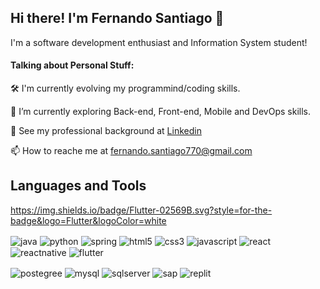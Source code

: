 ## Hi there! I'm Fernando Santiago 👋

I'm a software development enthusiast and Information System student!

#### Talking about Personal Stuff:
🛠   I'm currently evolving my programmind/coding skills.

🚀   I’m currently exploring Back-end, Front-end, Mobile and DevOps skills.

💬   See my professional background at 
[Linkedin](https://www.linkedin.com/in/fernando-santiago/)

📫   How to reache me at fernando.santiago770@gmail.com

## Languages and Tools
https://img.shields.io/badge/Flutter-02569B.svg?style=for-the-badge&logo=Flutter&logoColor=white
<div style="display: inline_block"><p/>
  <img align="center" alt="java" src="https://img.shields.io/badge/Java-ED8B00?style=for-the-badge&logo=openjdk&logoColor=white" />
  <img align="center" alt="python" src="https://img.shields.io/badge/Python-3776AB?style=for-the-badge&logo=python&logoColor=white" />
  <img align="center" alt="spring" src="https://img.shields.io/badge/Spring-6DB33F?style=for-the-badge&logo=spring&logoColor=white" />
  <img align="center" alt="html5" src="https://img.shields.io/badge/HTML-239120?style=for-the-badge&logo=html5&logoColor=white" />
  <img align="center" alt="css3" src="https://img.shields.io/badge/CSS3-1572B6?style=for-the-badge&logo=css3&logoColor=white" />
  <img align="center" alt="javascript" src="https://img.shields.io/badge/JavaScript-F7DF1E?style=for-the-badge&logo=javascript&logoColor=black" />
  <img align="center" alt="react" src="https://img.shields.io/badge/React-20232A?style=for-the-badge&logo=react&logoColor=61DAFB" />
  <img align="center" alt="reactnative" src="https://img.shields.io/badge/react_native-%2320232a.svg?style=for-the-badge&logo=react&logoColor=%2361DAFB" />
  <img align="center" alt="flutter" src="https://img.shields.io/badge/Flutter-02569B.svg?style=for-the-badge&logo=Flutter&logoColor=white" />
</div>
<div style="display: inline_block"><p/>
  <img align="center" alt="postegree" src="https://img.shields.io/badge/PostgreSQL-316192?style=for-the-badge&logo=postgresql&logoColor=white" />
  <img align="center" alt="mysql" src="https://img.shields.io/badge/MySQL-00000F?style=for-the-badge&logo=mysql&logoColor=white" />
  <img align="center" alt="sqlserver" src="https://img.shields.io/badge/Microsoft_SQL_Server-CC2927?style=for-the-badge&logo=microsoft-sql-server&logoColor=white" />
  <img align="center" alt="sap" src="https://img.shields.io/badge/SAP-0FAAFF?style=for-the-badge&logo=sap&logoColor=white" />  
  <img align="center" alt="replit" src="https://img.shields.io/badge/replit-667881?style=for-the-badge&logo=replit&logoColor=white" />  
</div>





